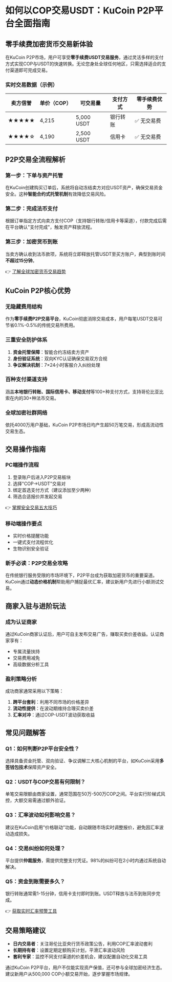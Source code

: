 # 如何以COP交易USDT：KuCoin P2P平台全面指南

## 零手续费加密货币交易新体验  
在KuCoin P2P市场，用户可享受**零手续费USDT交易服务**，通过灵活多样的支付方式实现COP与USDT的快速转换。无论您身处全球任何地区，只需选择适合的支付渠道即可完成交易。

### 实时交易数据（示例）  
| 卖方信誉 | 单价（COP） | 可交易量 | 支付方式 | 零手续费优势 |
|----------|-------------|----------|----------|--------------|
| ★★★★★    | 4,215       | 5,000 USDT | 银行转账 | ✅ 无交易费  |
| ★★★★☆    | 4,190       | 2,500 USDT | 信用卡   | ✅ 无交易费  |

## P2P交易全流程解析  
### 第一步：下单与资产托管  
在KuCoin创建购买订单后，系统将自动冻结卖方对应USDT资产，确保交易资金安全。这种**智能合约式托管机制**有效降低交易风险。

### 第二步：完成法币支付  
根据订单指定方式向卖方支付COP（支持银行转账/信用卡等渠道），付款完成后需在平台确认"支付完成"，触发资产释放流程。

### 第三步：加密货币到账  
当卖方确认收到法币款项，系统将立即释放托管USDT至买方账户，典型到账时间**不超过15分钟**。

👉 [了解全球加密货币交易趋势](https://bit.ly/okx_welcome)

## KuCoin P2P核心优势  
### 无隐藏费用结构  
作为**零手续费P2P交易平台**，KuCoin彻底消除交易成本，用户每笔USDT交易可节省0.1%-0.5%的传统交易所费用。

### 三重安全防护体系  
1. **资金托管保障**：智能合约冻结卖方资产  
2. **身份验证系统**：双向KYC认证确保交易双方合规  
3. **争议解决机制**：7×24小时客服介入纠纷处理  

### 百种支付渠道支持  
涵盖**本地银行转账、国际信用卡、移动支付**等100+种支付方式，支持哥伦比亚比索在内的30+种法币交易。

### 全球加密社群网络  
依托4000万用户基础，KuCoin P2P市场日均产生超50万笔交易，形成高流动性交易生态。

## 交易操作指南  
### PC端操作流程  
1. 登录账户后进入P2P交易板块  
2. 选择"COP→USDT"交易对  
3. 绑定首选支付方式（建议添加至少两种）  
4. 筛选合适报价并发起交易  

👉 [掌握安全交易五大技巧](https://bit.ly/okx_welcome)

### 移动端操作要点  
- 实时价格提醒功能  
- 一键式支付流程优化  
- 生物识别安全验证  

### 新手必读：P2P交易全攻略  
在传统银行服务受限的市场环境下，P2P平台成为获取加密货币的重要渠道。KuCoin通过**动态价格机制**帮助用户捕捉最优汇率，建议新用户先进行小额测试交易。

## 商家入驻与进阶玩法  
### 成为认证商家  
通过KuCoin商家认证后，用户可自主发布交易广告，赚取买卖价差收益。认证商家享有：  
- 专属流量扶持  
- 交易费用减免  
- 高级数据分析工具  

### 盈利策略分析  
成功商家通常采用以下策略：  
1. **跨平台套利**：利用不同市场的价格差异  
2. **流动性提供**：在波动期维持合理买卖价差  
3. **汇率对冲**：通过COP-USDT波动获取收益  

## 常见问题解答  
### Q1：如何判断P2P平台安全性？  
选择具备资金托管、双向验证、争议调解三大核心机制的平台，如KuCoin采用**多签钱包技术**保障资产安全。

### Q2：USDT与COP交易有何限制？  
单笔交易限额由商家设置，通常范围在50万-500万COP之间。平台实行阶梯式风控，大额交易需通过额外验证。

### Q3：汇率波动如何影响交易？  
建议在KuCoin启用"价格联动"功能，自动跟随市场实时调整报价，避免因汇率波动造成损失。

### Q4：交易纠纷如何处理？  
平台提供**仲裁服务**，需提供完整支付凭证。98%的纠纷可在2小时内通过系统自动解决。

### Q5：资金到账需要多久？  
银行转账通常需1-15分钟，信用卡支付即时到账。USDT释放与法币到账同步完成。

👉 [获取实时汇率预警工具](https://bit.ly/okx_welcome)

## 交易策略建议  
- **日内交易者**：关注哥伦比亚央行货币政策公告，利用COP汇率波动套利  
- **长期持有者**：设置定期定额购买计划，平滑汇率波动风险  
- **套利专家**：监控不同支付渠道的价差机会，建议配置自动化交易工具  

通过KuCoin P2P平台，用户不仅能实现资产保值，还可参与全球加密经济生态。建议新用户从500,000 COP小额交易开始，逐步掌握市场规律。